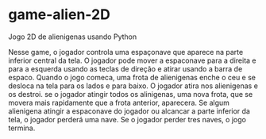 # game-alien-2D
Jogo 2D de alienigenas usando Python


Nesse game, o jogador controla uma espaçonave que aparece na parte inferior central da tela. O jogador pode mover a espaconave para a direita e para a esquerda usando as teclas de direção e atirar usando a barra de espaco. Quando o jogo comeca, uma frota de alienigenas enche o ceu e se desloca na tela para os lados e para baixo. O jogador atira nos alienigenas e os destroi. se o jogador atingir todos os alinigenas, uma nova frota, que se movera mais rapidamente que a frota anterior, aparecera. Se algum alienigena atingir a espaconave do jogador ou alcancar a parte inferior da tela, o jogador perderá uma nave. Se o jogador perder tres naves, o jogo termina.
